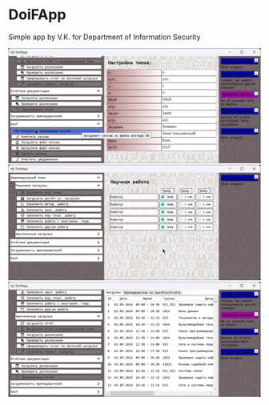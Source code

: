 # DoiFApp

Simple app by V.K. for Department of Information Security

![Screen 1](images/aRTpKJlbC2.png)
![Screen 2](images/KhN1VL6QxA.png)
![Screen 3](images/0kfkgbGeDB.png)
